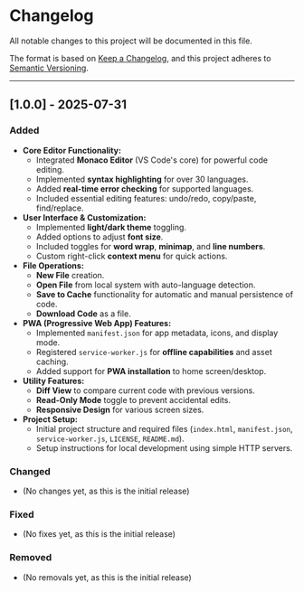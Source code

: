 # Changelog

All notable changes to this project will be documented in this file.

The format is based on [Keep a Changelog](https://keepachangelog.com/en/1.0.0/),
and this project adheres to [Semantic Versioning](https://semver.org/spec/v2.0.0.html).

---

## [1.0.0] - 2025-07-31

### Added

* **Core Editor Functionality:**
    * Integrated **Monaco Editor** (VS Code's core) for powerful code editing.
    * Implemented **syntax highlighting** for over 30 languages.
    * Added **real-time error checking** for supported languages.
    * Included essential editing features: undo/redo, copy/paste, find/replace.
* **User Interface & Customization:**
    * Implemented **light/dark theme** toggling.
    * Added options to adjust **font size**.
    * Included toggles for **word wrap**, **minimap**, and **line numbers**.
    * Custom right-click **context menu** for quick actions.
* **File Operations:**
    * **New File** creation.
    * **Open File** from local system with auto-language detection.
    * **Save to Cache** functionality for automatic and manual persistence of code.
    * **Download Code** as a file.
* **PWA (Progressive Web App) Features:**
    * Implemented `manifest.json` for app metadata, icons, and display mode.
    * Registered `service-worker.js` for **offline capabilities** and asset caching.
    * Added support for **PWA installation** to home screen/desktop.
* **Utility Features:**
    * **Diff View** to compare current code with previous versions.
    * **Read-Only Mode** toggle to prevent accidental edits.
    * **Responsive Design** for various screen sizes.
* **Project Setup:**
    * Initial project structure and required files (`index.html`, `manifest.json`, `service-worker.js`, `LICENSE`, `README.md`).
    * Setup instructions for local development using simple HTTP servers.

### Changed

* (No changes yet, as this is the initial release)

### Fixed

* (No fixes yet, as this is the initial release)

### Removed

* (No removals yet, as this is the initial release)

